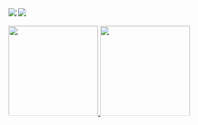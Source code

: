 <div>
  <div>
    <a href = "mailto:victorsireis@gmail.com"><img src="https://img.shields.io/badge/-Gmail-%23333?style=for-the-badge&logo=gmail&logoColor=white" target="_blank"></a>
    <a href="https://www.linkedin.com/in/victorlreis/" target="_blank"><img src="https://img.shields.io/badge/-LinkedIn-%230077B5?style=for-the-badge&logo=linkedin&logoColor=white" target="_blank"></a> 
  </div>
  <br>
  <div>
    <a href="https://github.com/VictorlReis">
      <img height="180em" src="https://github-readme-stats.vercel.app/api?username=victorlreis&show_icons=true&theme=dracula&include_all_commits=true&count_private=true"/>
    <img height="180em" src="https://github-readme-stats.vercel.app/api/top-langs/?username=victorlreis&layout=compact&langs_count=7&theme=dracula"/> 
  </div>
</div>
